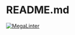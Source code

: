 # README.md
[![MegaLinter](https://github.com/ShaneMcGovern/shanemcgovern.github.io/workflows/MegaLinter/badge.svg?branch=main)](https://github.com/ShaneMcGovern/shanemcgovern.github.io/actions/workflows/mega-linter.yml?query=workflow%3AMegaLinter+branch%3Amain)